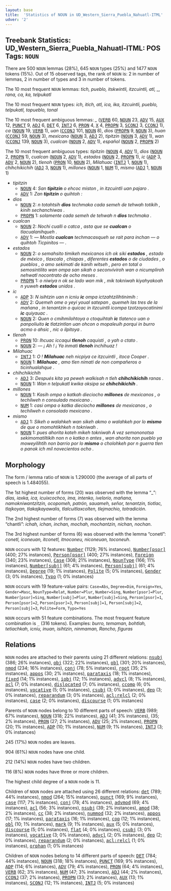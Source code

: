 ```yaml
---
layout: base
title:  'Statistics of NOUN in UD_Western_Sierra_Puebla_Nahuatl-ITML'
udver: '2'
---
```


## Treebank Statistics: UD_Western_Sierra_Puebla_Nahuatl-ITML: POS Tags: `NOUN`

There are 500 `NOUN` lemmas (28%), 645 `NOUN` types (25%) and 1477 `NOUN` tokens (15%).
Out of 15 observed tags, the rank of `NOUN` is: 2 in number of lemmas, 2 in number of types and 3 in number of tokens.

The 10 most frequent `NOUN` lemmas: <em>tich, pueblo, itskwintli, itzcuintli, atl, _, rana, ca, ka, telpukatl</em>

The 10 most frequent `NOUN` types:  <em>ich, itich, atl, ica, ika, itzcuintli, pueblo, telpukatl, topueblo, tonal</em>

The 10 most frequent ambiguous lemmas: <em>_</em> (<tt><a href="nhi_itml-pos-VERB.html">VERB</a></tt> 60, <tt><a href="nhi_itml-pos-NOUN.html">NOUN</a></tt> 23, <tt><a href="nhi_itml-pos-ADV.html">ADV</a></tt> 15, <tt><a href="nhi_itml-pos-AUX.html">AUX</a></tt> 12, <tt><a href="nhi_itml-pos-PUNCT.html">PUNCT</a></tt> 9, <tt><a href="nhi_itml-pos-ADJ.html">ADJ</a></tt> 6, <tt><a href="nhi_itml-pos-DET.html">DET</a></tt> 6, <tt><a href="nhi_itml-pos-INTJ.html">INTJ</a></tt> 6, <tt><a href="nhi_itml-pos-PRON.html">PRON</a></tt> 4, <tt><a href="nhi_itml-pos-X.html">X</a></tt> 4, <tt><a href="nhi_itml-pos-PROPN.html">PROPN</a></tt> 3, <tt><a href="nhi_itml-pos-SCONJ.html">SCONJ</a></tt> 3, <tt><a href="nhi_itml-pos-CCONJ.html">CCONJ</a></tt> 1), <em>ca</em> (<tt><a href="nhi_itml-pos-NOUN.html">NOUN</a></tt> 19, <tt><a href="nhi_itml-pos-VERB.html">VERB</a></tt> 1), <em>uan</em> (<tt><a href="nhi_itml-pos-CCONJ.html">CCONJ</a></tt> 101, <tt><a href="nhi_itml-pos-NOUN.html">NOUN</a></tt> 8), <em>dios</em> (<tt><a href="nhi_itml-pos-PROPN.html">PROPN</a></tt> 9, <tt><a href="nhi_itml-pos-NOUN.html">NOUN</a></tt> 3), <em>huan</em> (<tt><a href="nhi_itml-pos-CCONJ.html">CCONJ</a></tt> 59, <tt><a href="nhi_itml-pos-NOUN.html">NOUN</a></tt> 3), <em>mexicano</em> (<tt><a href="nhi_itml-pos-NOUN.html">NOUN</a></tt> 3, <tt><a href="nhi_itml-pos-ADJ.html">ADJ</a></tt> 2), <em>tipitzin</em> (<tt><a href="nhi_itml-pos-NOUN.html">NOUN</a></tt> 3, <tt><a href="nhi_itml-pos-ADV.html">ADV</a></tt> 1), <em>wan</em> (<tt><a href="nhi_itml-pos-CCONJ.html">CCONJ</a></tt> 139, <tt><a href="nhi_itml-pos-NOUN.html">NOUN</a></tt> 3), <em>cualcan</em> (<tt><a href="nhi_itml-pos-NOUN.html">NOUN</a></tt> 2, <tt><a href="nhi_itml-pos-ADV.html">ADV</a></tt> 1), <em>español</em> (<tt><a href="nhi_itml-pos-NOUN.html">NOUN</a></tt> 2, <tt><a href="nhi_itml-pos-PROPN.html">PROPN</a></tt> 2)

The 10 most frequent ambiguous types:  <em>tipitzin</em> (<tt><a href="nhi_itml-pos-NOUN.html">NOUN</a></tt> 4, <tt><a href="nhi_itml-pos-ADV.html">ADV</a></tt> 1), <em>dios</em> (<tt><a href="nhi_itml-pos-NOUN.html">NOUN</a></tt> 2, <tt><a href="nhi_itml-pos-PROPN.html">PROPN</a></tt> 1), <em>cualcan</em> (<tt><a href="nhi_itml-pos-NOUN.html">NOUN</a></tt> 2, <tt><a href="nhi_itml-pos-ADV.html">ADV</a></tt> 1), <em>estados</em> (<tt><a href="nhi_itml-pos-NOUN.html">NOUN</a></tt> 2, <tt><a href="nhi_itml-pos-PROPN.html">PROPN</a></tt> 1), <em>ic</em> (<tt><a href="nhi_itml-pos-ADP.html">ADP</a></tt> 3, <tt><a href="nhi_itml-pos-ADV.html">ADV</a></tt> 2, <tt><a href="nhi_itml-pos-NOUN.html">NOUN</a></tt> 2), <em>tlenoh</em> (<tt><a href="nhi_itml-pos-PRON.html">PRON</a></tt> 10, <tt><a href="nhi_itml-pos-NOUN.html">NOUN</a></tt> 2), <em>Milahuac</em> (<tt><a href="nhi_itml-pos-INTJ.html">INTJ</a></tt> 1, <tt><a href="nhi_itml-pos-NOUN.html">NOUN</a></tt> 1), <em>chihchikichih</em> (<tt><a href="nhi_itml-pos-ADJ.html">ADJ</a></tt> 3, <tt><a href="nhi_itml-pos-NOUN.html">NOUN</a></tt> 1), <em>millones</em> (<tt><a href="nhi_itml-pos-NOUN.html">NOUN</a></tt> 1, <tt><a href="nhi_itml-pos-NUM.html">NUM</a></tt> 1), <em>mismo</em> (<tt><a href="nhi_itml-pos-ADJ.html">ADJ</a></tt> 1, <tt><a href="nhi_itml-pos-NOUN.html">NOUN</a></tt> 1)


* <em>tipitzin</em>
  * <tt><a href="nhi_itml-pos-NOUN.html">NOUN</a></tt> 4: <em>San <b>tipitzin</b> o ehcoc miston , in itzcuintli uan pajaro .</em>
  * <tt><a href="nhi_itml-pos-ADV.html">ADV</a></tt> 1: <em>Zan <b>tipitzin</b> o quihtoh :</em>
* <em>dios</em>
  * <tt><a href="nhi_itml-pos-NOUN.html">NOUN</a></tt> 2: <em>n totahtsih <b>dios</b> techmaka cada semeh de tehwah totikih , kinih sechanchiwas .</em>
  * <tt><a href="nhi_itml-pos-PROPN.html">PROPN</a></tt> 1: <em>solamente cada semeh de tehwah n <b>dios</b> techmaka .</em>
* <em>cualcan</em>
  * <tt><a href="nhi_itml-pos-NOUN.html">NOUN</a></tt> 2: <em>Nochi cualli o catca , asta que se <b>cualcan</b> o tlacualanihqueh .</em>
  * <tt><a href="nhi_itml-pos-ADV.html">ADV</a></tt> 1: <em>— Mostla <b>cualcan</b> techmacasqueh se rait para inchan — o quihtoh Ticpinitos — .</em>
* <em>estados</em>
  * <tt><a href="nhi_itml-pos-NOUN.html">NOUN</a></tt> 2: <em>o semahsito timikeh mexicanos ich ok siki <b>estados</b> , estado de méxico , tlaxcala , chiapas , diferentes <b>estados</b> o de ciudades , o pueblos , o amo sekimati de kanih witseh , pero en total o semosintilito wan ompa san sikah o seconviviroh wan o nicumpliroh nehwatl nocontrato de ocho meses .</em>
  * <tt><a href="nhi_itml-pos-PROPN.html">PROPN</a></tt> 1: <em>o niwiya n ok se lado wan mik , mik tokniwah kiyahyakoah n yuweh <b>estados</b> unidos .</em>
* <em>ic</em>
  * <tt><a href="nhi_itml-pos-ADP.html">ADP</a></tt> 3: <em>N isihtzin uan n icniu <b>ic</b> ompa ictzahtzilihtinimih :</em>
  * <tt><a href="nhi_itml-pos-ADV.html">ADV</a></tt> 2: <em>Quemeh ome o yeyi youal satepan , quemeh las tres de la mañana , in tenantzin o quicac in itzcuintli icompa tzotzoyocatinimi <b>ic</b> quiyauac .</em>
  * <tt><a href="nhi_itml-pos-NOUN.html">NOUN</a></tt> 2: <em>Quen o cmihmilohtoya o ctoquihtah <b>ic</b> tlatenco uan o panpoliuito <b>ic</b> tlatzintlan uan ohcon o mopaleuih porqui in burro acmo o ahsic , nic o ilpitoya .</em>
* <em>tlenoh</em>
  * <tt><a href="nhi_itml-pos-PRON.html">PRON</a></tt> 10: <em>Ihcuac iccaqui <b>tlenoh</b> caquisti , o yah o ctato .</em>
  * <tt><a href="nhi_itml-pos-NOUN.html">NOUN</a></tt> 2: <em>— ¡ Ah ! ¡ Ya inmati <b>tlenoh</b> inchihuaz !</em>
* <em>Milahuac</em>
  * <tt><a href="nhi_itml-pos-INTJ.html">INTJ</a></tt> 1: <em>O ! <b>Milahuac</b> neh nicpiya ce itzcuintli , itoca Cooper .</em>
  * <tt><a href="nhi_itml-pos-NOUN.html">NOUN</a></tt> 1: <em><b>Milahuac</b> , amo tlen nimati de non compañeros o ticinhualahque .</em>
* <em>chihchikichih</em>
  * <tt><a href="nhi_itml-pos-ADJ.html">ADJ</a></tt> 3: <em>Después kita ya peweh walkisah n tleh <b>chihchikichih</b> ranas .</em>
  * <tt><a href="nhi_itml-pos-NOUN.html">NOUN</a></tt> 1: <em>Wan n telpukatl kwika oksipa se <b>chihchikichih</b> .</em>
* <em>millones</em>
  * <tt><a href="nhi_itml-pos-NOUN.html">NOUN</a></tt> 1: <em>Kasih ompa o katkah dieciocho <b>millones</b> de mexicanos , o techilweh n consulado mexicano .</em>
  * <tt><a href="nhi_itml-pos-NUM.html">NUM</a></tt> 1: <em>casi ompa o katka dieciocho <b>millones</b> de mexicanos , o techilweh n consolado mexicano .</em>
* <em>mismo</em>
  * <tt><a href="nhi_itml-pos-ADJ.html">ADJ</a></tt> 1: <em>Sikeh o walahkeh wan sikeh akmo o walahkeh por lo <b>mismo</b> de que o momohtikhkeh n tokniwah .</em>
  * <tt><a href="nhi_itml-pos-NOUN.html">NOUN</a></tt> 1: <em>pues ahorita kateh mikeh tokniwah A vez semononotsa sekimomatiltikih non n o katka n antes , wan ahorita non pueblo ya moweyilihtih non barrio por lo <b>mismo</b> o cholohkeh por n guerra tlen o panok ich mil novecientos ocho .</em>

## Morphology

The form / lemma ratio of `NOUN` is 1.290000 (the average of all parts of speech is 1.484055).

The 1st highest number of forms (20) was observed with the lemma “_”: <em>días, iaxka, ica, icuixcochco, ima, intenko, ivelorio, mañana, namokniwantzitzin, ocopomeh, patrón, sauameh, señor, tenantzin, tiotlac, tlajkoyan, tlakajkayawalis, tlalcuitlaxcolten, tlejmachio, totradición</em>.

The 2nd highest number of forms (7) was observed with the lemma “chantli”: <em>ichah, ichan, inchan, mochah, mochantzin, nichan, nochan</em>.

The 3rd highest number of forms (6) was observed with the lemma “conetl”: <em>conetl, iconeuan, itconetl, itnoconeu, niconeuan, toconeuh</em>.

`NOUN` occurs with 12 features: <tt><a href="nhi_itml-feat-Number.html">Number</a></tt> (1129; 76% instances), <tt><a href="nhi_itml-feat-Number-psor.html">Number[psor]</a></tt> (400; 27% instances), <tt><a href="nhi_itml-feat-Person-psor.html">Person[psor]</a></tt> (400; 27% instances), <tt><a href="nhi_itml-feat-Foreign.html">Foreign</a></tt> (340; 23% instances), <tt><a href="nhi_itml-feat-Case.html">Case</a></tt> (308; 21% instances), <tt><a href="nhi_itml-feat-NounType.html">NounType</a></tt> (166; 11% instances), <tt><a href="nhi_itml-feat-Number-subj.html">Number[subj]</a></tt> (61; 4% instances), <tt><a href="nhi_itml-feat-Person-subj.html">Person[subj]</a></tt> (61; 4% instances), <tt><a href="nhi_itml-feat-Degree.html">Degree</a></tt> (19; 1% instances), <tt><a href="nhi_itml-feat-Polite.html">Polite</a></tt> (5; 0% instances), <tt><a href="nhi_itml-feat-Gender.html">Gender</a></tt> (3; 0% instances), <tt><a href="nhi_itml-feat-Typo.html">Typo</a></tt> (1; 0% instances)

`NOUN` occurs with 19 feature-value pairs: `Case=Abs`, `Degree=Dim`, `Foreign=Yes`, `Gender=Masc`, `NounType=Relat`, `Number=Plur`, `Number=Sing`, `Number[psor]=Plur`, `Number[psor]=Sing`, `Number[subj]=Plur`, `Number[subj]=Sing`, `Person[psor]=1`, `Person[psor]=2`, `Person[psor]=3`, `Person[subj]=1`, `Person[subj]=2`, `Person[subj]=3`, `Polite=Form`, `Typo=Yes`

`NOUN` occurs with 51 feature combinations.
The most frequent feature combination is `_` (316 tokens).
Examples: <em>burro, temaman, bohtlah, tetiachkah, icniu, inuan, isihtzin, ninmaman, Rancho, figuras</em>


## Relations

`NOUN` nodes are attached to their parents using 21 different relations: <tt><a href="nhi_itml-dep-nsubj.html">nsubj</a></tt> (386; 26% instances), <tt><a href="nhi_itml-dep-obj.html">obj</a></tt> (322; 22% instances), <tt><a href="nhi_itml-dep-obl.html">obl</a></tt> (301; 20% instances), <tt><a href="nhi_itml-dep-nmod.html">nmod</a></tt> (234; 16% instances), <tt><a href="nhi_itml-dep-conj.html">conj</a></tt> (78; 5% instances), <tt><a href="nhi_itml-dep-root.html">root</a></tt> (35; 2% instances), <tt><a href="nhi_itml-dep-appos.html">appos</a></tt> (30; 2% instances), <tt><a href="nhi_itml-dep-parataxis.html">parataxis</a></tt> (18; 1% instances), <tt><a href="nhi_itml-dep-fixed.html">fixed</a></tt> (14; 1% instances), <tt><a href="nhi_itml-dep-iobj.html">iobj</a></tt> (12; 1% instances), <tt><a href="nhi_itml-dep-advcl.html">advcl</a></tt> (8; 1% instances), <tt><a href="nhi_itml-dep-acl.html">acl</a></tt> (7; 0% instances), <tt><a href="nhi_itml-dep-dislocated.html">dislocated</a></tt> (7; 0% instances), <tt><a href="nhi_itml-dep-ccomp.html">ccomp</a></tt> (6; 0% instances), <tt><a href="nhi_itml-dep-vocative.html">vocative</a></tt> (5; 0% instances), <tt><a href="nhi_itml-dep-csubj.html">csubj</a></tt> (3; 0% instances), <tt><a href="nhi_itml-dep-dep.html">dep</a></tt> (3; 0% instances), <tt><a href="nhi_itml-dep-reparandum.html">reparandum</a></tt> (3; 0% instances), <tt><a href="nhi_itml-dep-acl-relcl.html">acl:relcl</a></tt> (2; 0% instances), <tt><a href="nhi_itml-dep-case.html">case</a></tt> (2; 0% instances), <tt><a href="nhi_itml-dep-discourse.html">discourse</a></tt> (1; 0% instances)

Parents of `NOUN` nodes belong to 10 different parts of speech: <tt><a href="nhi_itml-pos-VERB.html">VERB</a></tt> (989; 67% instances), <tt><a href="nhi_itml-pos-NOUN.html">NOUN</a></tt> (318; 22% instances), <tt><a href="nhi_itml-pos-ADJ.html">ADJ</a></tt> (41; 3% instances),  (35; 2% instances), <tt><a href="nhi_itml-pos-PRON.html">PRON</a></tt> (27; 2% instances), <tt><a href="nhi_itml-pos-ADV.html">ADV</a></tt> (25; 2% instances), <tt><a href="nhi_itml-pos-PROPN.html">PROPN</a></tt> (20; 1% instances), <tt><a href="nhi_itml-pos-ADP.html">ADP</a></tt> (10; 1% instances), <tt><a href="nhi_itml-pos-NUM.html">NUM</a></tt> (9; 1% instances), <tt><a href="nhi_itml-pos-INTJ.html">INTJ</a></tt> (3; 0% instances)

245 (17%) `NOUN` nodes are leaves.

904 (61%) `NOUN` nodes have one child.

212 (14%) `NOUN` nodes have two children.

116 (8%) `NOUN` nodes have three or more children.

The highest child degree of a `NOUN` node is 11.

Children of `NOUN` nodes are attached using 26 different relations: <tt><a href="nhi_itml-dep-det.html">det</a></tt> (789; 44% instances), <tt><a href="nhi_itml-dep-nmod.html">nmod</a></tt> (264; 15% instances), <tt><a href="nhi_itml-dep-punct.html">punct</a></tt> (169; 9% instances), <tt><a href="nhi_itml-dep-case.html">case</a></tt> (117; 7% instances), <tt><a href="nhi_itml-dep-conj.html">conj</a></tt> (78; 4% instances), <tt><a href="nhi_itml-dep-advmod.html">advmod</a></tt> (69; 4% instances), <tt><a href="nhi_itml-dep-acl.html">acl</a></tt> (56; 3% instances), <tt><a href="nhi_itml-dep-nsubj.html">nsubj</a></tt> (39; 2% instances), <tt><a href="nhi_itml-dep-amod.html">amod</a></tt> (38; 2% instances), <tt><a href="nhi_itml-dep-cc.html">cc</a></tt> (38; 2% instances), <tt><a href="nhi_itml-dep-nummod.html">nummod</a></tt> (32; 2% instances), <tt><a href="nhi_itml-dep-appos.html">appos</a></tt> (17; 1% instances), <tt><a href="nhi_itml-dep-parataxis.html">parataxis</a></tt> (16; 1% instances), <tt><a href="nhi_itml-dep-cop.html">cop</a></tt> (12; 1% instances), <tt><a href="nhi_itml-dep-obl.html">obl</a></tt> (10; 1% instances), <tt><a href="nhi_itml-dep-mark.html">mark</a></tt> (9; 1% instances), <tt><a href="nhi_itml-dep-aux.html">aux</a></tt> (5; 0% instances), <tt><a href="nhi_itml-dep-discourse.html">discourse</a></tt> (5; 0% instances), <tt><a href="nhi_itml-dep-flat.html">flat</a></tt> (4; 0% instances), <tt><a href="nhi_itml-dep-csubj.html">csubj</a></tt> (3; 0% instances), <tt><a href="nhi_itml-dep-vocative.html">vocative</a></tt> (3; 0% instances), <tt><a href="nhi_itml-dep-advcl.html">advcl</a></tt> (2; 0% instances), <tt><a href="nhi_itml-dep-dep.html">dep</a></tt> (2; 0% instances), <tt><a href="nhi_itml-dep-reparandum.html">reparandum</a></tt> (2; 0% instances), <tt><a href="nhi_itml-dep-acl-relcl.html">acl:relcl</a></tt> (1; 0% instances), <tt><a href="nhi_itml-dep-orphan.html">orphan</a></tt> (1; 0% instances)

Children of `NOUN` nodes belong to 14 different parts of speech: <tt><a href="nhi_itml-pos-DET.html">DET</a></tt> (784; 44% instances), <tt><a href="nhi_itml-pos-NOUN.html">NOUN</a></tt> (318; 18% instances), <tt><a href="nhi_itml-pos-PUNCT.html">PUNCT</a></tt> (169; 9% instances), <tt><a href="nhi_itml-pos-ADP.html">ADP</a></tt> (114; 6% instances), <tt><a href="nhi_itml-pos-ADV.html">ADV</a></tt> (79; 4% instances), <tt><a href="nhi_itml-pos-PRON.html">PRON</a></tt> (64; 4% instances), <tt><a href="nhi_itml-pos-VERB.html">VERB</a></tt> (62; 3% instances), <tt><a href="nhi_itml-pos-NUM.html">NUM</a></tt> (47; 3% instances), <tt><a href="nhi_itml-pos-ADJ.html">ADJ</a></tt> (44; 2% instances), <tt><a href="nhi_itml-pos-CCONJ.html">CCONJ</a></tt> (37; 2% instances), <tt><a href="nhi_itml-pos-PROPN.html">PROPN</a></tt> (33; 2% instances), <tt><a href="nhi_itml-pos-AUX.html">AUX</a></tt> (13; 1% instances), <tt><a href="nhi_itml-pos-SCONJ.html">SCONJ</a></tt> (12; 1% instances), <tt><a href="nhi_itml-pos-INTJ.html">INTJ</a></tt> (5; 0% instances)

